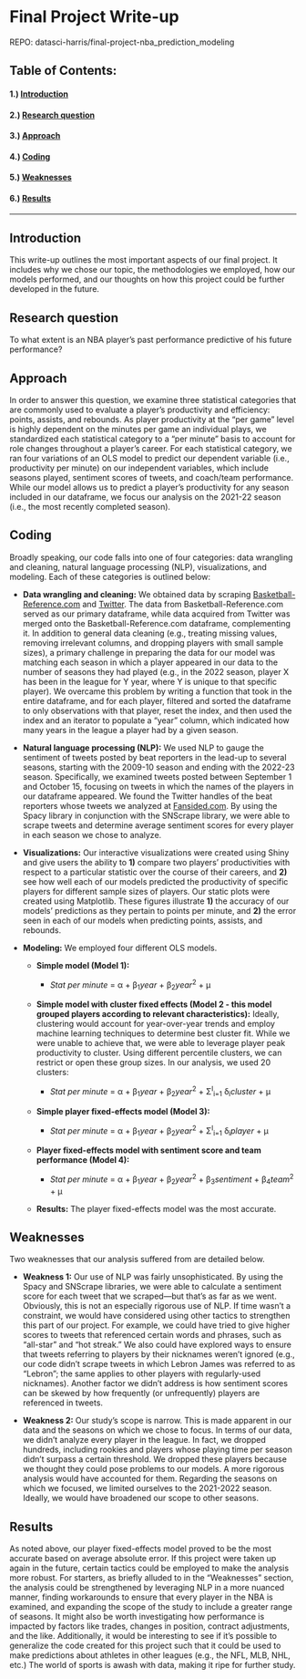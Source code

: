 
# Final Project Write-up

REPO: datasci-harris/final-project-nba_prediction_modeling

## Table of Contents:

#### 1.) [Introduction](#introduction)
#### 2.) [Research question](#research-question)
#### 3.) [Approach](#approach)
#### 4.) [Coding](#coding)
#### 5.) [Weaknesses](#weaknesses)
#### 6.) [Results](#results)
---

## Introduction

This write-up outlines the most important aspects of our final project. It includes why we chose our topic, the methodologies we employed, how our models performed, and our thoughts on how this project could be further developed in the future. 

## Research question

To what extent is an NBA player’s past performance predictive of his future performance? 

## Approach

In order to answer this question, we examine three statistical categories that are commonly used to evaluate a player’s productivity and efficiency: points, assists, and rebounds. As player productivity at the “per game” level is highly dependent on the minutes per game an individual plays, we standardized each statistical category to a “per minute” basis to account for role changes throughout a player’s career. For each statistical category, we ran four variations of an OLS model to predict our dependent variable (i.e., productivity per minute) on our independent variables, which include seasons played, sentiment scores of tweets, and coach/team performance. While our model allows us to predict a player’s productivity for any season included in our dataframe, we focus our analysis on the 2021-22 season (i.e., the most recently completed season).

## Coding

Broadly speaking, our code falls into one of four categories: data wrangling and cleaning, natural language processing (NLP), visualizations, and modeling. Each of these categories is outlined below:

- **Data wrangling and cleaning:** We obtained data by scraping [Basketball-Reference.com](https://www.basketball-reference.com/) and [Twitter](https://twitter.com/home). The data from Basketball-Reference.com served as our primary dataframe, while data acquired from Twitter was merged onto the Basketball-Reference.com dataframe, complementing it. In addition to general data cleaning (e.g., treating missing values, removing irrelevant columns, and dropping players with small sample sizes), a primary challenge in preparing the data for our model was matching each season in which a player appeared in our data to the number of seasons they had played (e.g., in the 2022 season, player X has been in the league for Y year, where Y is unique to that specific player). We overcame this problem by writing a function that took in the entire dataframe, and for each player, filtered and sorted the dataframe to only observations with that player, reset the index, and then used the index and an iterator to populate a “year” column, which indicated how many years in the league a player had by a given season. 

- **Natural language processing (NLP):** We used NLP to gauge the sentiment of tweets posted by beat reporters in the lead-up to several seasons, starting with the 2009-10 season and ending with the 2022-23 season. Specifically, we examined tweets posted between September 1 and October 15, focusing on tweets in which the names of the players in our dataframe appeared. We found the Twitter handles of the beat reporters whose tweets we analyzed at [Fansided.com](https://fansided.com/2018/10/11/nba-twitter-beat-writers/). By using the Spacy library in conjunction with the SNScrape library, we were able to scrape tweets and determine average sentiment scores for every player in each season we chose to analyze. 

- **Visualizations:** Our interactive visualizations were created using Shiny and give users the ability to **1)** compare two players’ productivities with respect to a particular statistic over the course of their careers, and **2)** see how well each of our models predicted the productivity of specific players for different sample sizes of players. Our static plots were created using Matplotlib. These figures illustrate **1)** the accuracy of our models’ predictions as they pertain to points per minute, and **2)** the error seen in each of our models when predicting points, assists, and rebounds. 

- **Modeling:** We employed four different OLS models.

  - **Simple model (Model 1):** 
    - *Stat per minute* = α + β<sub>1</sub>*year* + β<sub>2</sub>*year*<sup>2</sup> + μ


  - **Simple model with cluster fixed effects (Model 2 - this model grouped players according to relevant characteristics):** Ideally, clustering would account for year-over-year trends and employ machine learning techniques to determine best cluster fit. While we were unable to achieve that, we were able to leverage player peak productivity to cluster. Using different percentile clusters, we can restrict or open these group sizes. In our analysis, we used 20 clusters: 
    - *Stat per minute* = α + β<sub>1</sub>*year* + β<sub>2</sub>*year*<sup>2</sup> + Σ<sup>I</sup><sub>i=1</sub> δ<sub>i</sub>*cluster* + μ

  - **Simple player fixed-effects model (Model 3):** 
    - *Stat per minute* = α + β<sub>1</sub>*year* + β<sub>2</sub>*year*<sup>2</sup> + Σ<sup>I</sup><sub>i=1</sub> δ<sub>i</sub>*player* + μ

  - **Player fixed-effects model with sentiment score and team performance (Model 4):** 
    - *Stat per minute* = α + β<sub>1</sub>*year* + β<sub>2</sub>*year*<sup>2</sup> + β<sub>3</sub>*sentiment* + β<sub>4</sub>*team*<sup>2</sup> + μ

   - **Results:** The player fixed-effects model was the most accurate. 

## Weaknesses 

Two weaknesses that our analysis suffered from are detailed below.

- **Weakness 1:** Our use of NLP was fairly unsophisticated. By using the Spacy and SNScrape libraries, we were able to calculate a sentiment score for each tweet that we scraped—but that’s as far as we went. Obviously, this is not an especially rigorous use of NLP. If time wasn’t a constraint, we would have considered using other tactics to strengthen this part of our project. For example, we could have tried to give higher scores to tweets that referenced certain words and phrases, such as “all-star” and “hot streak.” We also could have explored ways to ensure that tweets referring to players by their nicknames weren’t ignored (e.g., our code didn’t scrape tweets in which Lebron James was referred to as “Lebron”; the same applies to other players with regularly-used nicknames). Another factor we didn’t address is how sentiment scores can be skewed by how frequently (or unfrequently) players are referenced in tweets. 

- **Weakness 2:** Our study’s scope is narrow. This is made apparent in our data and the seasons on which we chose to focus. In terms of our data, we didn’t analyze every player in the league. In fact, we dropped hundreds, including rookies and players whose playing time per season didn’t surpass a certain threshold. We dropped these players because we thought they could pose problems to our models. A more rigorous analysis would have accounted for them. Regarding the seasons on which we focused, we limited ourselves to the 2021-2022 season. Ideally, we would have broadened our scope to other seasons.

## Results

As noted above, our player fixed-effects model proved to be the most accurate based on average absolute error. If this project were taken up again in the future, certain tactics could be employed to make the analysis more robust. For starters, as briefly alluded to in the “Weaknesses” section, the analysis could be strengthened by leveraging NLP in a more nuanced manner, finding workarounds to ensure that every player in the NBA is examined, and expanding the scope of the study to include a greater range of seasons. It might also be worth investigating how performance is impacted by factors like trades, changes in position, contract adjustments, and the like.  Additionally, it would be interesting to see if it’s possible to generalize the code created for this project such that it could be used to make predictions about athletes in other leagues (e.g., the NFL, MLB, NHL, etc.) The world of sports is awash with data, making it ripe for further study. 
